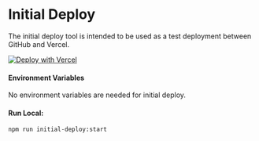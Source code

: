 # Initial Deploy

The initial deploy tool is intended to be used as a test deployment between GitHub and Vercel.

[![Deploy with Vercel](https://vercel.com/button)](https://vercel.com/new/git/external?repository-url=https%3A%2F%2Fgithub.com%2Fauth0%2Fauth0-product-education-labs%2Ftree%2Fmain%2Ftools%2Finitial-deploy&project-name=initial-deploy&repository-name=initial-deploy)

#### Environment Variables

No environment variables are needed for initial deploy.

#### Run Local:

```bash
npm run initial-deploy:start
```
